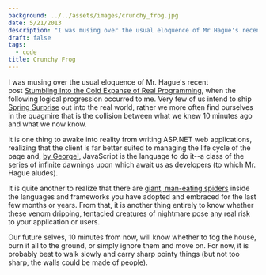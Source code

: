 ```yaml
---
background: ../../assets/images/crunchy_frog.jpg
date: 5/21/2013
description: "I was musing over the usual eloquence of Mr Hague's recent post\_[Stumbling Into the Cold Expanse of ..."
draft: false
tags:
  - code
title: Crunchy Frog
---
```


I was musing over the usual eloquence of Mr. Hague's recent post [Stumbling Into the Cold Expanse of Real Programming](http://prog21.dadgum.com/173.html), when the following logical progression occurred to me. Very few of us intend to ship [Spring Surprise](http://www.youtube.com/watch?v=Dy6uLfermPU) out into the real world, rather we more often find ourselves in the quagmire that is the collision between what we knew 10 minutes ago and what we now know.

It is one thing to awake into reality from writing ASP.NET web applications, realizing that the client is far better suited to managing the life cycle of the page and, [by George!](http://en.wikipedia.org/wiki/Blasphemy), JavaScript is the language to do it--a class of the series of infinite dawnings upon which await us as developers (to which Mr. Hague aludes).

It is quite another to realize that there are [giant, man-eating spiders](http://www.youtube.com/watch?v=6ktB7qHezFs) inside the languages and frameworks you have adopted and embraced for the last few months or years. From that, it is another thing entirely to know whether these venom dripping, tentacled creatures of nightmare pose any real risk to your application or users.

Our future selves, 10 minutes from now, will know whether to fog the house, burn it all to the ground, or simply ignore them and move on. For now, it is probably best to walk slowly and carry sharp pointy things (but not too sharp, the walls could be made of people).
